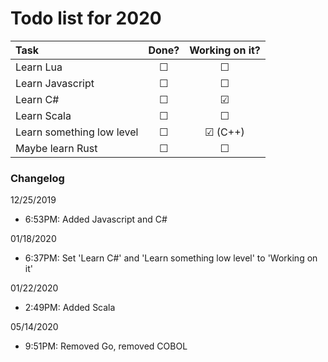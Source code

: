 # Todo list for 2020

| Task | Done? | Working on it? |
| :--- | :---: | :---: |
| Learn Lua | &#9744; | &#9744; |
| Learn Javascript | &#9744; | &#9744; |
| Learn C# | &#9744; | &#9745; |
| Learn Scala | &#9744; | &#9744; |
| Learn something low level | &#9744; | &#9745; (C++) |
| Maybe learn Rust | &#9744; | &#9744; |

### Changelog
12/25/2019
 - 6:53PM: Added Javascript and C#

01/18/2020
 - 6:37PM: Set 'Learn C#' and 'Learn something low level' to 'Working on it'

01/22/2020
 - 2:49PM: Added Scala

05/14/2020
 - 9:51PM: Removed Go, removed COBOL
